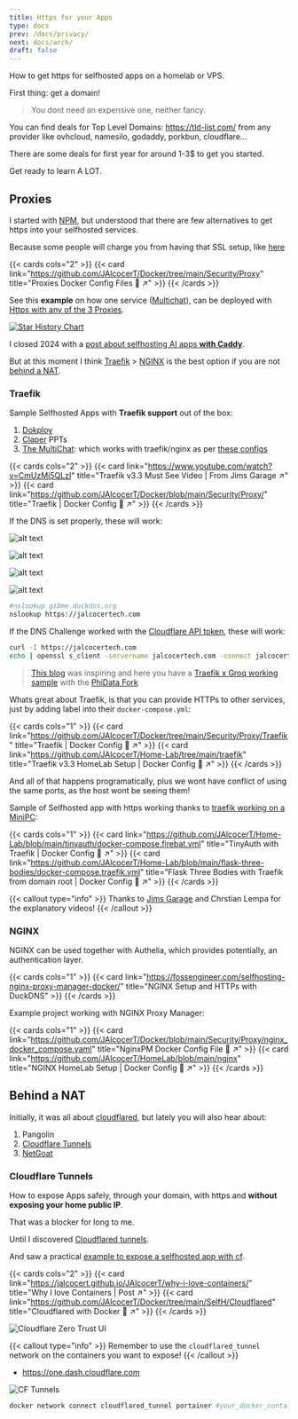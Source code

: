 ```yaml
---
title: Https for your Apps
type: docs
prev: /docs/privacy/
next: docs/arch/
draft: false
---
```


How to get https for selfhosted apps on a homelab or VPS.

First thing: get a domain!

> You dont need an expensive one, neither fancy.

You can find deals for Top Level Domains: https://tld-list.com/ from any provider like ovhcloud, namesilo, godaddy, porkbun, cloudflare...

There are some deals for first year for around 1-3$ to get you started.

Get ready to learn A LOT.

## Proxies

I started with [NPM](#nginx), but understood that there are few alternatives to get https into your selfhosted services.

Because some people will charge you from having that SSL setup, like [here](https://raiolanetworks.com/certificados-ssl/)

{{< cards cols="2" >}}
  {{< card link="https://github.com/JAlcocerT/Docker/tree/main/Security/Proxy" title="Proxies Docker Config Files 🐋 ↗" >}}
{{< /cards >}}

See this **example** on how one service ([Multichat](https://github.com/JAlcocerT/Streamlit-MultiChat)), can be deployed with [Https with any of the 3 Proxies](https://github.com/JAlcocerT/Docker/tree/main/AI_Gen/Project_MultiChat).


[![Star History Chart](https://api.star-history.com/svg?repos=NginxProxyManager/nginx-proxy-manager,traefik/traefik,caddyserver/caddy&type=Date)](https://star-history.com/#NginxProxyManager/nginx-proxy-manager&traefik/traefik&caddyserver/caddy&Date)


I closed 2024 with a [post about selfhosting AI apps **with Caddy**](https://jalcocert.github.io/JAlcocerT/selfhosting-python-ai-apps-caddy/#how-to-setup-caddy).

But at this moment I think [Traefik](#traefik) > [NGINX](#nginx) is the best option if you are not [behind a NAT](#behind-a-nat).


### Traefik

Sample Selfhosted Apps with **Traefik support** out of the box:

1. [Dokploy](https://jalcocert.github.io/JAlcocerT/selfhosted-paas/#dokploy)
2. [Claper](https://jalcocert.github.io/JAlcocerT/creating-presentations-with-ai/#selfhosting-cool-ppt-software) PPTs
3. [The MultiChat](https://jalcocert.github.io/JAlcocerT/selfhosting-python-ai-apps-caddy/#https-options-for-the-multichat-project): which works with traefik/nginx as per [these configs](https://github.com/JAlcocerT/Docker/tree/main/AI_Gen/Project_MultiChat)

{{< cards cols="2" >}}
  {{< card link="https://www.youtube.com/watch?v=CmUzMi5QLzI" title="Traefik v3.3 Must See Video | From Jims Garage ↗" >}}
  {{< card link="https://github.com/JAlcocerT/Docker/blob/main/Security/Proxy/" title="Traefik | Docker Config 🐋 ↗" >}}
{{< /cards >}}

If the DNS is set properly, these will work:

![alt text](/blog_img/selfh/https/cf-api-token.png)

![alt text](/blog_img/selfh/https/cf-dns-python.png)

![alt text](/blog_img/selfh/https/cf-dns-record.png)

![alt text](/blog_img/selfh/https/Traefik-https.png)

```sh
#nslookup gibme.duckdns.org
nslookup https://jalcocertech.com
```

If the DNS Challenge worked with the [Cloudflare API token](https://dash.cloudflare.com/profile/api-tokens), these will work:

```sh
curl -I https://jalcocertech.com
echo | openssl s_client -servername jalcocertech.com -connect jalcocertech.com:443 2>/dev/null | openssl x509 -noout -dates
```

> [This blog](https://myzopotamia.dev/traefik-reverse-proxy-with-containers) was inspiring and here you have a [Traefik x Groq working sample](https://github.com/JAlcocerT/phidata/tree/main/Z_DeployMe) with the [PhiData Fork](https://github.com/JAlcocerT/phidata)


Whats great about Traefik, is that you can provide HTTPs to other services, just by adding label into their `docker-compose.yml`:


{{< cards cols="1" >}}
  {{< card link="https://github.com/JAlcocerT/Docker/tree/main/Security/Proxy/Traefik" title="Traefik | Docker Config 🐋 ↗" >}}
  {{< card link="https://github.com/JAlcocerT/Home-Lab/tree/main/traefik" title="Traefik v3.3 HomeLab Setup | Docker Config 🐋 ↗" >}}
{{< /cards >}}

And all of that happens programatically, plus we wont have conflict of using the same ports, as the host wont be seeing them!

Sample of Selfhosted app with https working thanks to [traefik working on a MiniPC](https://github.com/JAlcocerT/Home-Lab/blob/main/traefik/docker-compose.casa.yml):

{{< cards cols="1" >}}
  {{< card link="https://github.com/JAlcocerT/Home-Lab/blob/main/tinyauth/docker-compose.firebat.yml" title="TinyAuth with Traefik | Docker Config 🐋 ↗" >}}
  {{< card link="https://github.com/JAlcocerT/Home-Lab/blob/main/flask-three-bodies/docker-compose.traefik.yml" title="Flask Three Bodies with Traefik from domain root | Docker Config 🐋 ↗" >}}
{{< /cards >}}


{{< callout type="info" >}}
Thanks to [Jims Garage](https://www.youtube.com/watch?v=CmUzMi5QLzI) and Chrstian Lempa for the explanatory videos!
{{< /callout >}}


### NGINX

NGINX can be used together with Authelia, which provides potentially, an authentication layer.

{{< cards cols="1" >}}
  {{< card link="https://fossengineer.com/selfhosting-nginx-proxy-manager-docker/" title="NGINX Setup and HTTPs with DuckDNS" >}}
{{< /cards >}}

Example project working with NGINX Proxy Manager:

{{< cards cols="1" >}}
  {{< card link="https://github.com/JAlcocerT/Docker/blob/main/Security/Proxy/nginx_docker_compose.yaml" title="NginxPM Docker Config File 🐋 ↗" >}}
  {{< card link="https://github.com/JAlcocerT/HomeLab/blob/main/nginx" title="NGINX HomeLab Setup | Docker Config 🐋 ↗" >}}
{{< /cards >}}


## Behind a NAT 

Initially, it was all about [cloudflared](#cloudflare-tunnels), but lately you will also hear about:

1. Pangolin
2. [Cloudflare Tunnels](#cloudflare-tunnels)
3. [NetGoat](https://github.com/netgoat-xyz/netgoat)

### Cloudflare Tunnels

How to expose Apps safely, through your domain, with https and **without exposing your home public IP**.

That was a blocker for long to me.

Until I discovered [Cloudflared tunnels](https://fossengineer.com/selfhosting-cloudflared-tunnel-docker/).

And saw a practical [example to expose a selfhosted app with cf](https://fossengineer.com/selfhosting-timelite-with-docker/).

{{< cards cols="2" >}}
  {{< card link="https://jalcocert.github.io/JAlcocerT/why-i-love-containers/" title="Why I love Containers | Post ↗" >}}
  {{< card link="https://github.com/JAlcocerT/Docker/tree/main/SelfH/Cloudflared" title="Cloudflared with Docker 🐋 ↗" >}}
{{< /cards >}}

![Cloudflare Zero Trust UI](/blog_img/selfh/CF-Cloudflared.png)

{{< callout type="info" >}}
Remember to use the `cloudflared_tunnel` network on the containers you want to expose!
{{< /callout >}}

* https://one.dash.cloudflare.com

![CF Tunnels](/blog_img/web/Cloudflare/cf-tunnel.png)

```sh
docker network connect cloudflared_tunnel portainer #your_docker_container_to_expose  #network (tunnel) - service
```